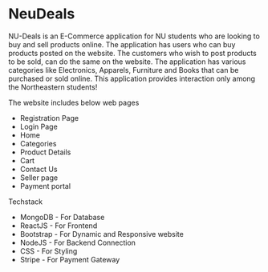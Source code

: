 # NeuDeals

NU-Deals is an E-Commerce application for NU students who are looking to buy and sell products online. The application has users who can buy products posted on the website. The customers who wish to post products to be sold, can do the same on the website. The application has various categories like Electronics, Apparels, Furniture and Books that can be purchased or sold online. This application provides interaction only among the Northeastern students!

The website includes below web pages  
- Registration Page
- Login Page
- Home
- Categories
- Product Details
- Cart
- Contact Us
- Seller page
- Payment portal


Techstack

- MongoDB - For Database
- ReactJS - For Frontend
- Bootstrap - For Dynamic and Responsive website
- NodeJS - For Backend Connection
- CSS - For Styling
- Stripe - For Payment Gateway 



